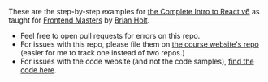 These are the step-by-step examples for [the Complete Intro to React v6][citr] as taught for [Frontend Masters][fem] by [Brian Holt][twitter].

- Feel free to open pull requests for errors on this repo.
- For issues with this repo, please file them on [the course website's repo][site] (easier for me to track one instead of two repos.)
- For issues with the code website (and not the code samples), [find the code here][site].

[twitter]: https://twitter.com/holtbt
[fem]: https://www.frontendmasters.com
[citr]: https://bit.ly/react-6
[site]: https://github.com/btholt/complete-intro-to-react-v6
